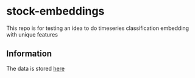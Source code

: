 # stock-embeddings
This repo is for testing an idea to do timeseries classification embedding with unique features 

## Information
The data is stored [here](https://www.kaggle.com/datasets/jacksoncrow/stock-market-dataset)

